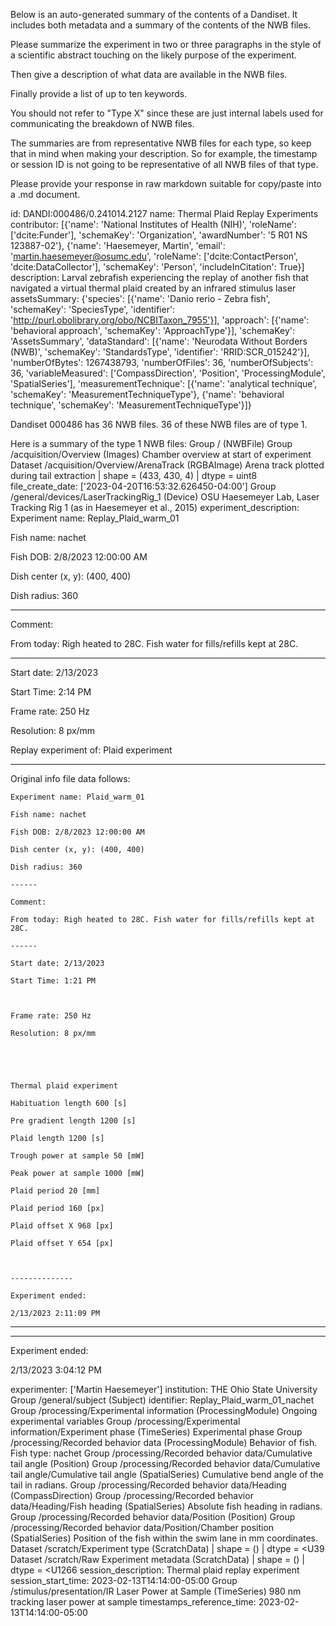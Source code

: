 
Below is an auto-generated summary of the contents of a Dandiset. It includes both metadata and a summary of the contents of the NWB files.

Please summarize the experiment in two or three paragraphs in the style of a scientific abstract touching on the likely purpose of the experiment.

Then give a description of what data are available in the NWB files.

Finally provide a list of up to ten keywords.

You should not refer to "Type X" since these are just internal labels used for communicating the breakdown of NWB files.

The summaries are from representative NWB files for each type, so keep that in mind when making your description. So for example, the timestamp or session ID is not going to be representative of all NWB files of that type.

Please provide your response in raw markdown suitable for copy/paste into a .md document.


id: DANDI:000486/0.241014.2127
name: Thermal Plaid Replay Experiments
contributor: [{'name': 'National Institutes of Health (NIH)', 'roleName': ['dcite:Funder'], 'schemaKey': 'Organization', 'awardNumber': '5 R01 NS 123887-02'}, {'name': 'Haesemeyer, Martin', 'email': 'martin.haesemeyer@osumc.edu', 'roleName': ['dcite:ContactPerson', 'dcite:DataCollector'], 'schemaKey': 'Person', 'includeInCitation': True}]
description: Larval zebrafish experiencing the replay of another fish that navigated a virtual thermal plaid created by an infrared stimulus laser
assetsSummary: {'species': [{'name': 'Danio rerio - Zebra fish', 'schemaKey': 'SpeciesType', 'identifier': 'http://purl.obolibrary.org/obo/NCBITaxon_7955'}], 'approach': [{'name': 'behavioral approach', 'schemaKey': 'ApproachType'}], 'schemaKey': 'AssetsSummary', 'dataStandard': [{'name': 'Neurodata Without Borders (NWB)', 'schemaKey': 'StandardsType', 'identifier': 'RRID:SCR_015242'}], 'numberOfBytes': 1267438793, 'numberOfFiles': 36, 'numberOfSubjects': 36, 'variableMeasured': ['CompassDirection', 'Position', 'ProcessingModule', 'SpatialSeries'], 'measurementTechnique': [{'name': 'analytical technique', 'schemaKey': 'MeasurementTechniqueType'}, {'name': 'behavioral technique', 'schemaKey': 'MeasurementTechniqueType'}]}

Dandiset 000486 has 36 NWB files.
36 of these NWB files are of type 1.


Here is a summary of the type 1 NWB files:
  Group / (NWBFile) 
  Group /acquisition/Overview (Images) Chamber overview at start of experiment
  Dataset /acquisition/Overview/ArenaTrack (RGBAImage) Arena track plotted during tail extraction | shape = (433, 430, 4) | dtype = uint8
  file_create_date: ['2023-04-20T16:53:32.626450-04:00']
  Group /general/devices/LaserTrackingRig_1 (Device) OSU Haesemeyer Lab, Laser Tracking Rig 1 (as in Haesemeyer et al., 2015)
  experiment_description: Experiment name: Replay_Plaid_warm_01
  
  Fish name: nachet
  
  Fish DOB: 2/8/2023 12:00:00 AM
  
  Dish center (x, y): (400, 400)
  
  Dish radius: 360
  
  ------
  
  Comment:
  
  From today: Righ heated to 28C. Fish water for fills/refills kept at 28C.
  
  ------
  
  Start date: 2/13/2023
  
  Start Time: 2:14 PM
  
  
  
  Frame rate: 250 Hz
  
  Resolution: 8 px/mm
  
  
  
  
  
  Replay experiment of: Plaid experiment
  
  -----------------------------------------------------------
  
  Original info file data follows:
  
  	Experiment name: Plaid_warm_01
  
  	Fish name: nachet
  
  	Fish DOB: 2/8/2023 12:00:00 AM
  
  	Dish center (x, y): (400, 400)
  
  	Dish radius: 360
  
  	------
  
  	Comment:
  
  	From today: Righ heated to 28C. Fish water for fills/refills kept at 28C.
  
  	------
  
  	Start date: 2/13/2023
  
  	Start Time: 1:21 PM
  
  	
  
  	Frame rate: 250 Hz
  
  	Resolution: 8 px/mm
  
  	
  
  	
  
  	Thermal plaid experiment
  
  	Habituation length 600 [s]
  
  	Pre gradient length 1200 [s]
  
  	Plaid length 1200 [s]
  
  	Trough power at sample 50 [mW]
  
  	Peak power at sample 1000 [mW]
  
  	Plaid period 20 [mm]
  
  	Plaid period 160 [px]
  
  	Plaid offset X 968 [px]
  
  	Plaid offset Y 654 [px]
  
  	
  
  	--------------
  
  	Experiment ended:
  
  	2/13/2023 2:11:09 PM
  
  -----------------------------------------------------------
  
  
  
  --------------
  
  Experiment ended:
  
  2/13/2023 3:04:12 PM
  
  experimenter: ['Martin Haesemeyer']
  institution: THE Ohio State University
  Group /general/subject (Subject) 
  identifier: Replay_Plaid_warm_01_nachet
  Group /processing/Experimental information (ProcessingModule) Ongoing experimental variables
  Group /processing/Experimental information/Experiment phase (TimeSeries) Experimental phase
  Group /processing/Recorded behavior data (ProcessingModule) Behavior of fish. Fish type: nachet
  Group /processing/Recorded behavior data/Cumulative tail angle (Position) 
  Group /processing/Recorded behavior data/Cumulative tail angle/Cumulative tail angle (SpatialSeries) Cumulative bend angle of the tail in radians.
  Group /processing/Recorded behavior data/Heading (CompassDirection) 
  Group /processing/Recorded behavior data/Heading/Fish heading (SpatialSeries) Absolute fish heading in radians.
  Group /processing/Recorded behavior data/Position (Position) 
  Group /processing/Recorded behavior data/Position/Chamber position (SpatialSeries) Position of the fish within the swim lane in mm coordinates.
  Dataset /scratch/Experiment type (ScratchData)  | shape = () | dtype = <U39
  Dataset /scratch/Raw Experiment metadata (ScratchData)  | shape = () | dtype = <U1266
  session_description: Thermal plaid replay experiment
  session_start_time: 2023-02-13T14:14:00-05:00
  Group /stimulus/presentation/IR Laser Power at Sample (TimeSeries) 980 nm tracking laser power at sample
  timestamps_reference_time: 2023-02-13T14:14:00-05:00
